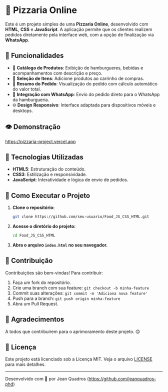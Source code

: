 # 🍕 Pizzaria Online

Este é um projeto simples de uma **Pizzaria Online**, desenvolvido com **HTML**, **CSS** e **JavaScript**. A aplicação permite que os clientes realizem pedidos diretamente pela interface web, com a opção de finalização via **WhatsApp**.

## 📅 Funcionalidades

- 📅 **Catálogo de Produtos**: Exibição de hamburgueres, bebidas e acompanhamentos com descrição e preço.
- 🍿 **Seleção de Itens**: Adicione produtos ao carrinho de compras.
- 🛒 **Resumo do Pedido**: Visualização do pedido com cálculo automático do valor total.
- 📢 **Integração com WhatsApp**: Envio do pedido direto para o WhatsApp da hamburgueria.
- 🌐 **Design Responsivo**: Interface adaptada para dispositivos móveis e desktops.

## 👁️ Demonstração

https://pizzaria-project.vercel.app

## 🚀 Tecnologias Utilizadas

- **HTML5**: Estruturação do conteúdo.
- **CSS3**: Estilização e responsividade.
- **JavaScript**: Interatividade e lógica de envio de pedidos.

## 🔧 Como Executar o Projeto

1. **Clone o repositório:**
   ```bash
   git clone https://github.com/seu-usuario/Food_JS_CSS_HTML.git
   ```

2. **Acesse o diretório do projeto:**
   ```bash
   cd Food_JS_CSS_HTML
   ```

3. **Abra o arquivo `index.html` no seu navegador.**

## 📅 Contribuição

Contribuições são bem-vindas! Para contribuir:

1. Faça um fork do repositório.
2. Crie uma branch com sua feature: `git checkout -b minha-feature`
3. Commit suas alterações: `git commit -m 'Adiciona nova feature'`
4. Push para a branch: `git push origin minha-feature`
5. Abra um Pull Request.

## 🙏 Agradecimentos

A todos que contribuírem para o aprimoramento deste projeto. 😊

## 📅 Licença

Este projeto está licenciado sob a Licença MIT. Veja o arquivo [LICENSE](LICENSE) para mais detalhes.

---

Desenvolvido com 💛 por Jean Quadros (https://github.com/jeanquadros-phd)

